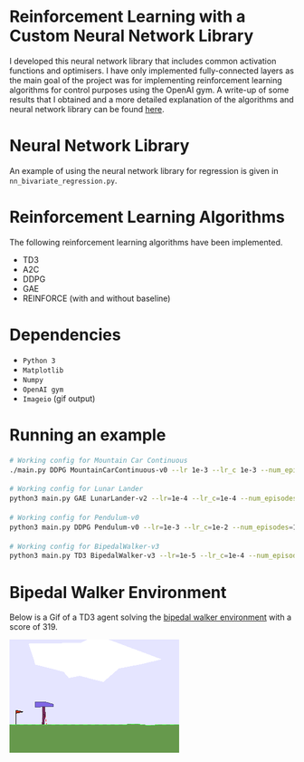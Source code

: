 # Reinforcement Learning with a Custom Neural Network Library

I developed this neural network library that includes common activation functions and optimisers. I have only implemented fully-connected layers as the main goal of the project was for implementing reinforcement learning algorithms for control purposes using the OpenAI gym. A write-up of some results that I obtained and a more detailed explanation of the algorithms and neural network library can be found [here](<./Learning to Walk - A Reinforcement Learning Approach.pdf>).

# Neural Network Library
An example of using the neural network library for regression is given in `nn_bivariate_regression.py`.

# Reinforcement Learning Algorithms
The following reinforcement learning algorithms have been implemented.

* TD3
* A2C
* DDPG
* GAE
* REINFORCE (with and without baseline)

# Dependencies
* `Python 3`
* `Matplotlib`
* `Numpy`
* `OpenAI gym`
* `Imageio` (gif output)

# Running an example

```sh
# Working config for Mountain Car Continuous
./main.py DDPG MountainCarContinuous-v0 --lr 1e-3 --lr_c 1e-3 --num_episodes=1000 --hidden_layers 32

# Working config for Lunar Lander
python3 main.py GAE LunarLander-v2 --lr=1e-4 --lr_c=1e-4 --num_episodes=5000 --batch_size=16 --hidden_layers 20 --gamma=0.99 --Lambda=0.95

# Working config for Pendulum-v0
python3 main.py DDPG Pendulum-v0 --lr=1e-3 --lr_c=1e-2 --num_episodes=10000 --batch_size=64 --hidden_layers 20 20 --gamma=0.99

# Working config for BipedalWalker-v3
python3 main.py TD3 BipedalWalker-v3 --lr=1e-5 --lr_c=1e-4 --num_episodes=5000 --batch_size=64 --hidden_layers 200 200 --gamma=0.997 --replay_mem_size=6e5
```

# Bipedal Walker Environment
Below is a Gif of a TD3 agent solving the [bipedal walker environment](<https://github.com/openai/gym/wiki/BipedalWalker-v2>) with a score of 319.


![TD3 Bipedal Walker Gif](<./TD3-319.09.gif>)